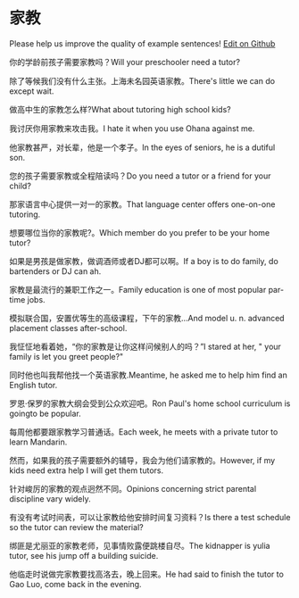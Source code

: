 # 家教

Please help us improve the quality of example sentences! [Edit on Github](https://github.com/jiyushe/jiyu-example-sentence-source/blob/main/chinese/jiajiao_1.md)

<p><span class="chinese">你的学龄前孩子需要家教吗？</span><span class="english">Will your preschooler need a tutor?</span></p>

<p><span class="chinese">除了等候我们没有什么主张。上海未名园英语家教。</span><span class="english">There's little we can do except wait.</span></p>

<p><span class="chinese">做高中生的家教怎么样?</span><span class="english">What about tutoring high school kids?</span></p>

<p><span class="chinese">我讨厌你用家教来攻击我。</span><span class="english">I hate it when you use Ohana against me.</span></p>

<p><span class="chinese">他家教甚严，对长辈，他是一个孝子。</span><span class="english">In the eyes of seniors, he is a dutiful son.</span></p>

<p><span class="chinese">您的孩子需要家教或全程陪读吗？</span><span class="english">Do you need a tutor or a friend for your child?</span></p>

<p><span class="chinese">那家语言中心提供一对一的家教。</span><span class="english">That language center offers one-on-one tutoring.</span></p>

<p><span class="chinese">想要哪位当你的家教呢?。</span><span class="english">Which member do you prefer to be your home tutor?</span></p>

<p><span class="chinese">如果是男孩是做家教，做调酒师或者DJ都可以啊。</span><span class="english">If a boy is to do family, do bartenders or DJ can ah.</span></p>

<p><span class="chinese">家教是最流行的兼职工作之一。</span><span class="english">Family education is one of most popular par-time jobs.</span></p>

<p><span class="chinese">模拟联合国，安置优等生的高级课程，下午的家教…</span><span class="english">And model u. n. advanced placement classes after-school.</span></p>

<p><span class="chinese">我怔怔地看着她，“你的家教是让你这样问候别人的吗？”</span><span class="english">I stared at her, " your family is let you greet people?"</span></p>

<p><span class="chinese">同时他也叫我帮他找一个英语家教.</span><span class="english">Meantime, he asked me to help him find an English tutor.</span></p>

<p><span class="chinese">罗恩·保罗的家教大纲会受到公众欢迎吧。</span><span class="english">Ron Paul's home school curriculum is goingto be popular.</span></p>

<p><span class="chinese">每周他都要跟家教学习普通话。</span><span class="english">Each week, he meets with a private tutor to learn Mandarin.</span></p>

<p><span class="chinese">然而，如果我的孩子需要额外的辅导，我会为他们请家教的。</span><span class="english">However, if my kids need extra help I will get them tutors.</span></p>

<p><span class="chinese">针对峻厉的家教的观点迥然不同。</span><span class="english">Opinions concerning strict parental discipline vary widely.</span></p>

<p><span class="chinese">有没有考试时间表，可以让家教给他安排时间复习资料？</span><span class="english">Is there a test schedule so the tutor can review the material?</span></p>

<p><span class="chinese">绑匪是尤丽亚的家教老师，见事情败露便跳楼自尽。</span><span class="english">The kidnapper is yulia tutor, see his jump off a building suicide.</span></p>

<p><span class="chinese">他临走时说做完家教要找高洛去，晚上回来。</span><span class="english">He had said to finish the tutor to Gao Luo, come back in the evening.</span></p>

